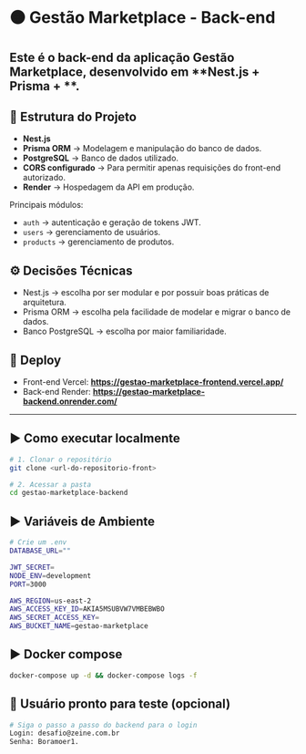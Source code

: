 # 🟠 Gestão Marketplace - Back-end

Este é o back-end da aplicação **Gestão Marketplace**, desenvolvido em **Nest.js + Prisma + **.
---

## 📂 Estrutura do Projeto

- **Nest.js**
- **Prisma ORM** → Modelagem e manipulação do banco de dados.
- **PostgreSQL** → Banco de dados utilizado.
- **CORS configurado** → Para permitir apenas requisições do front-end autorizado.
- **Render** → Hospedagem da API em produção.

Principais módulos:
- `auth` → autenticação e geração de tokens JWT.
- `users` → gerenciamento de usuários.
- `products` → gerenciamento de produtos.

## ⚙️ Decisões Técnicas

- Nest.js → escolha por ser modular e por possuir boas práticas de arquitetura.
- Prisma ORM → escolha pela facilidade de modelar e migrar o banco de dados.
- Banco PostgreSQL → escolha por maior familiaridade.

## 🚀 Deploy
- Front-end Vercel: **https://gestao-marketplace-frontend.vercel.app/**
- Back-end Render: **https://gestao-marketplace-backend.onrender.com/**

---

## ▶️ Como executar localmente

```bash
# 1. Clonar o repositório
git clone <url-do-repositorio-front>

# 2. Acessar a pasta
cd gestao-marketplace-backend
```

## ▶️ Variáveis de Ambiente

```bash
# Crie um .env
DATABASE_URL=""

JWT_SECRET=
NODE_ENV=development
PORT=3000

AWS_REGION=us-east-2
AWS_ACCESS_KEY_ID=AKIA5MSUBVW7VMBEBWBO
AWS_SECRET_ACCESS_KEY=
AWS_BUCKET_NAME=gestao-marketplace
```

## ▶️ Docker compose

```bash
docker-compose up -d && docker-compose logs -f
```

## 🚨 Usuário pronto para teste (opcional)
```bash
# Siga o passo a passo do backend para o login
Login: desafio@zeine.com.br
Senha: Boramoer1.
```
